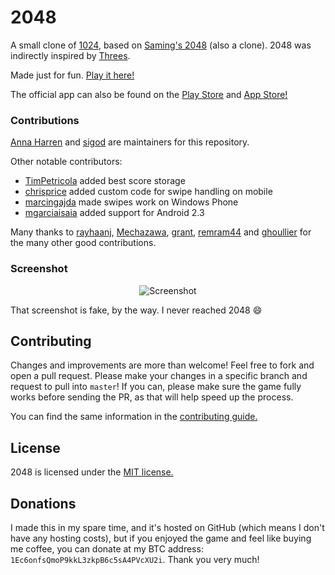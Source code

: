 # 2048

A small clone of [1024](https://play.google.com/store/apps/details?id=com.veewo.a1024), based on [Saming's 2048](http://saming.fr/p/2048/) (also a clone). 2048 was indirectly inspired by [Threes](https://asherv.com/threes/).

Made just for fun. [Play it here!](http://gabrielecirulli.github.io/2048/)

The official app can also be found on the [Play Store](https://play.google.com/store/apps/details?id=com.gabrielecirulli.app2048) and [App Store!](https://itunes.apple.com/us/app/2048-by-gabriele-cirulli/id868076805)

### Contributions

[Anna Harren](https://github.com/iirelu/) and [sigod](https://github.com/sigod) are maintainers for this repository.

Other notable contributors:

- [TimPetricola](https://github.com/TimPetricola) added best score storage
- [chrisprice](https://github.com/chrisprice) added custom code for swipe handling on mobile
- [marcingajda](https://github.com/marcingajda) made swipes work on Windows Phone
- [mgarciaisaia](https://github.com/mgarciaisaia) added support for Android 2.3

Many thanks to [rayhaanj](https://github.com/rayhaanj), [Mechazawa](https://github.com/Mechazawa), [grant](https://github.com/grant), [remram44](https://github.com/remram44) and [ghoullier](https://github.com/ghoullier) for the many other good contributions.

### Screenshot

<p align="center">
  <img src="https://cloud.githubusercontent.com/assets/1175750/8614312/280e5dc2-26f1-11e5-9f1f-5891c3ca8b26.png" alt="Screenshot"/>
</p>

That screenshot is fake, by the way. I never reached 2048 :smile:

## Contributing

Changes and improvements are more than welcome! Feel free to fork and open a pull request. Please make your changes in a specific branch and request to pull into `master`! If you can, please make sure the game fully works before sending the PR, as that will help speed up the process.

You can find the same information in the [contributing guide.](https://github.com/gabrielecirulli/2048/blob/master/CONTRIBUTING.md)

## License

2048 is licensed under the [MIT license.](https://github.com/gabrielecirulli/2048/blob/master/LICENSE.txt)

## Donations

I made this in my spare time, and it's hosted on GitHub (which means I don't have any hosting costs), but if you enjoyed the game and feel like buying me coffee, you can donate at my BTC address: `1Ec6onfsQmoP9kkL3zkpB6c5sA4PVcXU2i`. Thank you very much!
